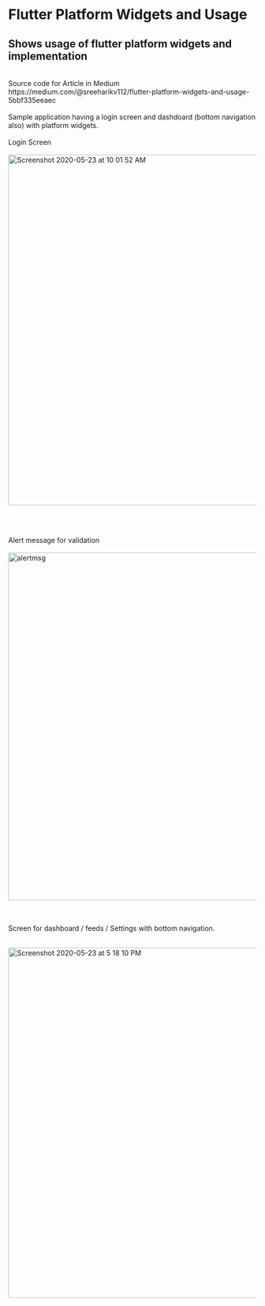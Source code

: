 # Flutter Platform Widgets and Usage

## Shows usage of flutter platform widgets and implementation
<br>
Source code for Article in Medium https://medium.com/@sreeharikv112/flutter-platform-widgets-and-usage-5bbf335eeaec <br><br>
Sample application having a login screen and dashdoard (bottom navigation also) with platform widgets.
<br><br>
Login Screen  <br><br>
<img width="710" alt="Screenshot 2020-05-23 at 10 01 52 AM" src="https://user-images.githubusercontent.com/39777674/82733587-606e7a00-9d32-11ea-87ec-cdf698882382.png">


<br><br>

Alert message for validation <br><br>
<img width="704" alt="alertmsg" src="https://user-images.githubusercontent.com/39777674/82746049-170d4180-9da9-11ea-9843-1822bf65caf5.png">

<br><br>
Screen for dashboard / feeds / Settings with bottom navigation.<br><br>


<img width="709" alt="Screenshot 2020-05-23 at 5 18 10 PM" src="https://user-images.githubusercontent.com/39777674/82733615-990e5380-9d32-11ea-9261-b50611c3352e.png">

